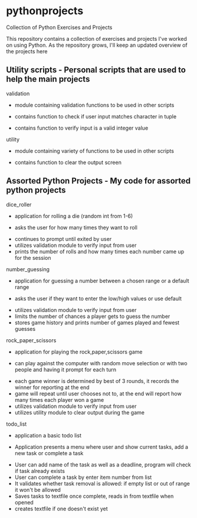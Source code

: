 # pythonprojects
Collection of Python Exercises and Projects

This repository contains a collection of exercises and projects I've worked on using Python. 
As the repository grows, I'll keep an updated overview of the projects here

## Utility scripts - Personal scripts that are used to help the main projects

validation
- module containing validation functions to be used in other scripts
* contains function to check if user input matches character in tuple
+ contains function to verify input is a valid integer value

utility
- module containing variety of functions to be used in other scripts
* contains function to clear the output screen

## Assorted Python Projects - My code for assorted python projects

dice_roller 
- application for rolling a die (random int from 1-6) 
* asks the user for how many times they want to roll
+ continues to prompt until exited by user
+ utilizes validation module to verify input from user
+ prints the number of rolls and how many times each number  came up for the session

number_guessing
- application for guessing a number between a chosen range or a default range
* asks the user if they want to enter the low/high values or use default
+ utilizes validation module to verify input from user
+ limits the number of chances a player gets to guess the number
+ stores game history and prints number of games played and fewest guesses

rock_paper_scissors
- application for playing the rock,paper,scissors game
* can play against the computer with random move selection or with two people and having it prompt for each turn
+ each game winner is determined by best of 3 rounds, it records the winner for reporting at the end
+ game will repeat until user chooses not to, at the end will report how many times each player won a game
+ utilizes validation module to verify input from user
+ utilizes utility module to clear output during the game

todo_list
- application a basic todo list
* Application presents a menu where user and show current tasks, add a new task or complete a task
+ User can add name of the task as well as a deadline, program will check if task already exists
+ User can complete a task by enter item number from list
+ It validates whether task removal is allowed: if empty list or out of range it won't be allowed
+ Saves tasks to textfile once complete, reads in from textfile when opened
+ creates textfile if one doesn't exist yet
